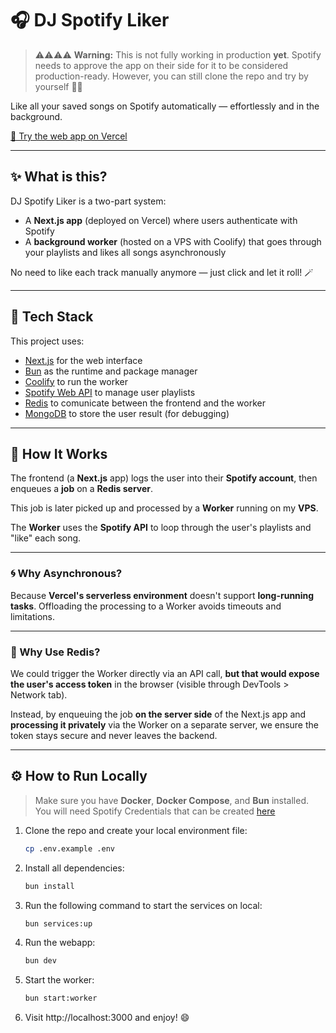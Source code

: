# 🎧 DJ Spotify Liker

> ⚠️⚠️⚠️⚠️ **Warning:** This is not fully working in production **yet**.
> Spotify needs to approve the app on their side for it to be considered production-ready.
> However, you can still clone the repo and try by yourself 🤘🏼

Like all your saved songs on Spotify automatically — effortlessly and in the background.

[🚀 Try the web app on Vercel](https://spotify-liker.vercel.app/)

---

## ✨ What is this?

DJ Spotify Liker is a two-part system:

- A **Next.js app** (deployed on Vercel) where users authenticate with Spotify
- A **background worker** (hosted on a VPS with Coolify) that goes through your playlists and likes all songs asynchronously

No need to like each track manually anymore — just click and let it roll! 🪄

---

## 🧱 Tech Stack

This project uses:

- [Next.js](https://nextjs.org/) for the web interface
- [Bun](https://bun.sh/) as the runtime and package manager
- [Coolify](https://coolify.io/) to run the worker
- [Spotify Web API](https://developer.spotify.com/documentation/web-api/) to manage user playlists
- [Redis](https://redis.io) to comunicate between the frontend and the worker
- [MongoDB](https://www.mongodb.com) to store the user result (for debugging)

---

## 🔧 How It Works

The frontend (a **Next.js** app) logs the user into their **Spotify account**, then enqueues a **job** on a **Redis server**.

This job is later picked up and processed by a **Worker** running on my **VPS**.

The **Worker** uses the **Spotify API** to loop through the user's playlists and "like" each song.

---

### 🌀 Why Asynchronous?

Because **Vercel's serverless environment** doesn't support **long-running tasks**.
Offloading the processing to a Worker avoids timeouts and limitations.

---

### 🔐 Why Use Redis?

We could trigger the Worker directly via an API call, **but that would expose the user's access token** in the browser (visible through DevTools > Network tab).

Instead, by enqueuing the job **on the server side** of the Next.js app and **processing it privately** via the Worker on a separate server, we ensure the token stays secure and never leaves the backend.

---

## ⚙️ How to Run Locally

> Make sure you have **Docker**, **Docker Compose**, and **Bun** installed.
> You will need Spotify Credentials that can be created [here](https://developer.spotify.com)

1. Clone the repo and create your local environment file:
   ```bash
   cp .env.example .env
   ```
2. Install all dependencies:
   ```bash
   bun install
   ```
3. Run the following command to start the services on local:
   ```bash
   bun services:up
   ```
4. Run the webapp:
   ```bash
   bun dev
   ```
5. Start the worker:
   ```bash
   bun start:worker
   ```
6. Visit http://localhost:3000 and enjoy! 😄
